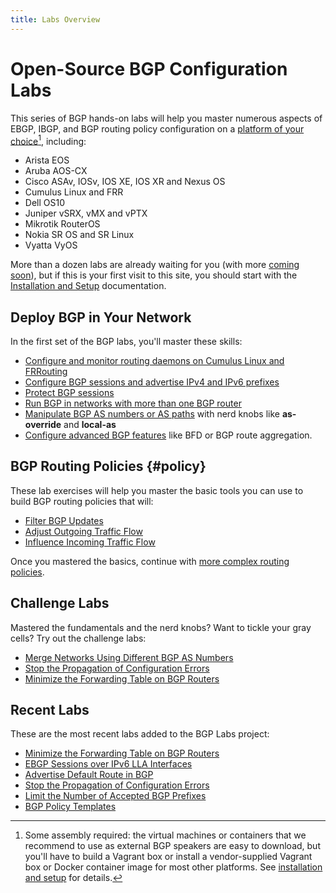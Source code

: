 ```yaml
---
title: Labs Overview
---
```

# Open-Source BGP Configuration Labs

This series of BGP hands-on labs will help you master numerous aspects of EBGP, IBGP, and BGP routing policy configuration on a [platform of your choice](https://netlab.tools/platforms/#platform-routing-support)[^PC], including:

* Arista EOS
* Aruba AOS-CX
* Cisco ASAv, IOSv, IOS XE, IOS XR and Nexus OS
* Cumulus Linux and FRR
* Dell OS10
* Juniper vSRX, vMX and vPTX
* Mikrotik RouterOS
* Nokia SR OS and SR Linux
* Vyatta VyOS

[^PC]: Some assembly required: the virtual machines or containers that we recommend to use as external BGP speakers are easy to download, but you'll have to build a Vagrant box or install a vendor-supplied Vagrant box or Docker container image for most other platforms. See [installation and setup](1-setup.md) for details.

More than a dozen labs are already waiting for you (with more [coming soon](3-upcoming.md)), but if this is your first visit to this site, you should start with the [Installation and Setup](1-setup.md) documentation.

## Deploy BGP in Your Network

In the first set of the BGP labs, you'll master these skills:

* [Configure and monitor routing daemons on Cumulus Linux and FRRouting](basic/0-frrouting.md)
* [Configure BGP sessions and advertise IPv4 and IPv6 prefixes](basic/index.md#simple)
* [Protect BGP sessions](basic/index.md#protect)
* [Run BGP in networks with more than one BGP router](basic/index.md#ibgp)
* [Manipulate BGP AS numbers or AS paths](basic/index.md#aspath) with nerd knobs like **as-override** and **local-as**
* [Configure advanced BGP features](basic/index.md#advanced) like BFD or BGP route aggregation.

## BGP Routing Policies {#policy}

These lab exercises will help you master the basic tools you can use to build BGP routing policies that will:

* [Filter BGP Updates](policy/index.md#filter)
* [Adjust Outgoing Traffic Flow](policy/index.md#egress)
* [Influence Incoming Traffic Flow](policy/index.md#ingress)

Once you mastered the basics, continue with [more complex routing policies](policy/index.md#complex).

## Challenge Labs

Mastered the fundamentals and the nerd knobs? Want to tickle your gray cells? Try out the challenge labs:

* [Merge Networks Using Different BGP AS Numbers](challenge/20-merge-as.md)
* [Stop the Propagation of Configuration Errors](challenge/04-block-fat-fingers.md)
* [Minimize the Forwarding Table on BGP Routers](challenge/30-reduce-fib.md)

## Recent Labs

These are the most recent labs added to the BGP Labs project:

* [Minimize the Forwarding Table on BGP Routers](challenge/30-reduce-fib.md)
* [EBGP Sessions over IPv6 LLA Interfaces](basic/d-interface.md)
* [Advertise Default Route in BGP](basic/c-default-route.md)
* [Stop the Propagation of Configuration Errors](challenge/04-block-fat-fingers.md)
* [Limit the Number of Accepted BGP Prefixes](basic/b-max-prefix.md)
* [BGP Policy Templates](session/7-policy.md)
